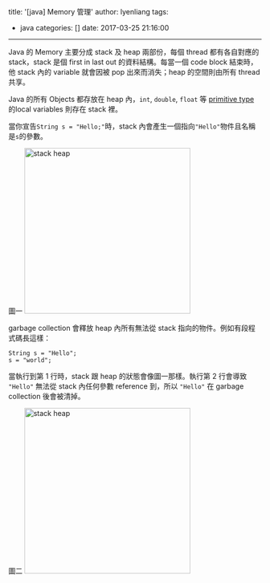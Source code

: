title: '[java] Memory 管理'
author: lyenliang
tags:
  - java
categories: []
date: 2017-03-25 21:16:00
---
Java 的 Memory 主要分成 stack 及 heap 兩部份，每個 thread 都有各自對應的 stack，stack 是個 first in last out 的資料結構。每當一個 code block 結束時，他 stack 內的 variable 就會因被 pop 出來而消失；heap 的空間則由所有 thread 共享。

Java 的所有 Objects 都存放在 heap 內，`int`, `double`, `float` 等 [primitive type](https://docs.oracle.com/javase/tutorial/java/nutsandbolts/datatypes.html) 的local variables 則存在 stack 裡。

當你宣告`String s = "Hello;"`時，stack 內會產生一個指向`"Hello"`物件且名稱是`s`的參數。

圖一
<img src="/images/java/stack_heap.png" alt="stack heap" style="width: 330px; "/>


garbage collection 會釋放 heap 內所有無法從 stack 指向的物件。例如有段程式碼長這樣：

    String s = "Hello";
    s = "world";

當執行到第 1 行時，stack 跟 heap 的狀態會像圖一那樣。執行第 2 行會導致 `"Hello"` 無法從 stack 內任何參數 reference 到，所以 `"Hello"` 在 garbage collection 後會被清掉。

圖二
<img src="/images/java/garbage_collection.png" alt="stack heap" style="width: 330px; "/>
